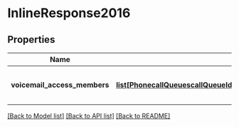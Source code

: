 # InlineResponse2016

## Properties
Name | Type | Description | Notes
------------ | ------------- | ------------- | -------------
**voicemail_access_members** | [**list[PhonecallQueuescallQueueIdpoliciespolicyTypeVoicemailAccessMembers1]**](PhonecallQueuescallQueueIdpoliciespolicyTypeVoicemailAccessMembers1.md) | The shared access member list. | [optional] 

[[Back to Model list]](../README.md#documentation-for-models) [[Back to API list]](../README.md#documentation-for-api-endpoints) [[Back to README]](../README.md)

